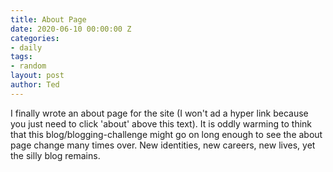 ```yaml
---
title: About Page
date: 2020-06-10 00:00:00 Z
categories:
- daily
tags:
- random
layout: post
author: Ted
---
```


I finally wrote an about page for the site (I won't ad a hyper link because you just need to click 'about' above this text). It is oddly warming to think that this blog/blogging-challenge might go on long enough to see the about page change many times over. New identities, new careers, new lives, yet the silly blog remains.

